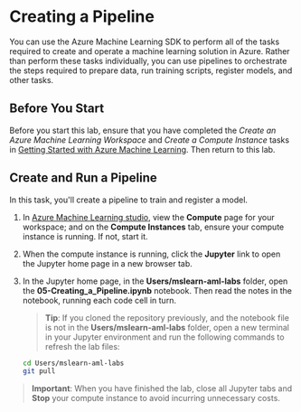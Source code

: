 # Creating a Pipeline

You can use the Azure Machine Learning SDK to perform all of the tasks required to create and operate a machine learning solution in Azure. Rather than perform these tasks individually, you can use pipelines to orchestrate the steps required to prepare data, run training scripts, register models, and other tasks.

## Before You Start

Before you start this lab, ensure that you have completed the *Create an Azure Machine Learning Workspace* and *Create a Compute Instance* tasks in [Getting Started with Azure Machine Learning](Lab01.md). Then return to this lab.

## Create and Run a Pipeline

In this task, you'll create a pipeline to train and register a model.

1. In [Azure Machine Learning studio](https://ml.azure.com), view the **Compute** page for your workspace; and on the **Compute Instances** tab, ensure your compute instance is running. If not, start it.
2. When the compute instance is running, click the **Jupyter** link to open the Jupyter home page in a new browser tab.
3. In the Jupyter home page, in the **Users/mslearn-aml-labs** folder, open the **05-Creating_a_Pipeline.ipynb** notebook. Then read the notes in the notebook, running each code cell in turn.

    > **Tip**: If you cloned the repository previously, and the notebook file is not in the **Users/mslearn-aml-labs** folder, open a new terminal in your Jupyter environment and run the following commands to refresh the lab files: 

    ```bash
    cd Users/mslearn-aml-labs
    git pull
    ```

> **Important**: When you have finished the lab, close all Jupyter tabs and **Stop** your compute instance to avoid incurring unnecessary costs.
